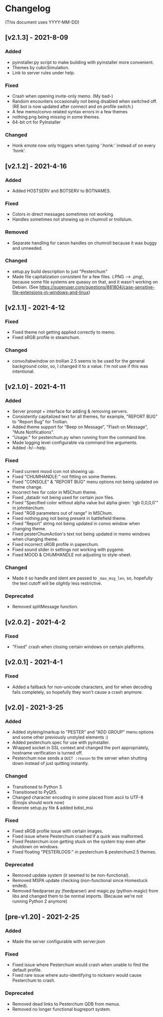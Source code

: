 # Changelog
(This document uses YYYY-MM-DD)

## [v2.1.3] - 2021-8-09

### Added
- pyinstaller.py script to make building with pyinstaller more convenient.
- Themes by cubicSimulation.
- Link to server rules under help.

### Fixed
- Crash when opening invite-only memo. (My bad-)
- Random encounters occasionally not being disabled when switched off. (RE bot is now updated after connect and on profile switch.)
- A few memo/convo related syntax errors in a few themes
- nothing.png being missing in some themes.
- 64-bit crt for PyInstaller 

### Changed
- Honk emote now only triggers when typing ':honk:' instead of on every 'honk'.

## [v2.1.2] - 2021-4-16

### Added
- Added HOSTSERV and BOTSERV to BOTNAMES.

### Fixed
- Colors in direct messages sometimes not working.
- Handles sometimes not showing up in chumroll or trollslum.

### Removed
- Separate handling for canon handles on chumroll because it was buggy and unneeded.

### Changed
- setup.py build description to just "Pesterchum"
- Made file capitalization consistent for a few files. (.PNG --> .png), because some file systems are queasy on that, and it wasn't working on Debian. (See https://superuser.com/questions/881804/case-sensitive-file-extensions-in-windows-and-linux) 

## [v2.1.1] - 2021-4-12

### Fixed
- Fixed theme not getting applied correctly to memo.
- Fixed sRGB profile in steamchum.

### Changed
- convo/tabwindow on trollian 2.5 seems to be used for the general background color, so, I changed it to a value. I'm not use if this was intentional.

## [v2.1.0] - 2021-4-11

### Added
- Server prompt + interface for adding & removing servers.
- Consistently capitalized text for all themes, for example, "REPORT BUG" to "Report Bug" for Trollian.
- Added theme support for "Beep on Message", "Flash on Message", "Mute Notifications".
- "Usage:" for pesterchum.py when running from the command line.
- Made logging level configurable via command line arguments.
- Added -h/--help.

### Fixed
- Fixed current mood icon not showing up.
- Fixed "CHUMHANDLE:" not fitting on some themes.
- Fixed "CONSOLE" & "REPORT BUG" menu options not being updated on theme change.
- Incorrect hex for color in MSChum theme.
- Fixed \_datadir not being used for certain json files.
- Fixed "Specified color without alpha value but alpha given: 'rgb 0,0,0,0'" in johntierchum.
- Fixed "RGB parameters out of range" in MSChum.
- Fixed nothing.png not being present in battlefield theme.
- Fixed "Report" string not being updated in convo window when changing theme.
- Fixed pesterChumAction's text not being updated in memo windows when changing theme.
- Fixed incorrect sRGB profile in paperchum.
- Fixed sound slider in settings not working with pygame.
- Fixed MOOD & CHUMHANDLE not adjusting to style-sheet.

### Changed
- Made it so handle and ident are passed to ``_max_msg_len``, so, hopefully the text cutoff will be *slightly* less restrictive.

### Deprecated
- Removed splitMessage function.

## [v2.0.2] - 2021-4-2

### Fixed
- "Fixed" crash when closing certain windows on certain platforms.

## [v2.0.1] - 2021-4-1

### Fixed
- Added a fallback for non-unicode characters, and for when decoding fails completely, so hopefully they won't cause a crash anymore.

## [v2.0] - 2021-3-25

### Added
- Added styleing/markup to "PESTER" and "ADD GROUP" menu options and some other previously unstyled elements :)
- Added pesterchum.spec for use with pyinstaller.
- Wrapped socket in SSL context and changed the port appropriately, hostname verification is turned off.
- Pesterchum now sends a ``QUIT :reason`` to the server when shutting down instead of just quitting instantly.

### Changed
- Transitioned to Python 3.
- Transitioned to PyQt5.
- Changed character encoding in some placed from ascii to UTF-8 (Emojis should work now)
- Rewrote setup.py file & added bdist_msi

### Fixed
- Fixed sRGB profile issue with certain images.
- Fixed issue where Pesterchum crashed if a quirk was malformed.
- Fixed Pesterchum icon getting stuck on the system tray even after shutdown on windows.
- Fixed floating "PESTERLOGS:" in pesterchum & pesterchum2.5 themes.

### Deprecated
- Removed update system (it seemed to be non-functional).
- Removed MSPA update checking (non-functional since Homestuck ended).
- Removed feedparser.py (feedparser) and magic.py (python-magic) from libs and changed them to be normal imports. (Because we're not running Python 2 anymore)

## [pre-v1.20] - 2021-2-25
### Added
- Made the server configurable with server.json

### Fixed
- Fixed issue where Pesterchum would crash when unable to find the default profile.
- Fixed rare issue where auto-identifying to nickserv would cause Pesterchum to crash.

### Deprecated
- Removed dead links to Pesterchum QDB from menus.
- Removed no longer functional bugreport system.
